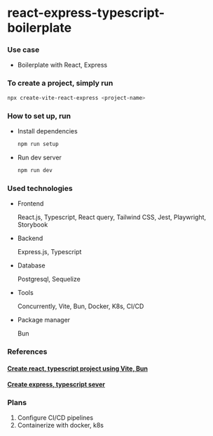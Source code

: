 # react-express-typescript-boilerplate

### Use case
- Boilerplate with React, Express

### To create a project, simply run
  ```bash
  npx create-vite-react-express <project-name>
  ```

### How to set up, run
- Install dependencies

  ```bash
  npm run setup
  ```
- Run dev server

  ```bash
  npm run dev
  ```

### Used technologies

- Frontend
  
  React.js, Typescript, React query, Tailwind CSS, Jest, Playwright, Storybook

- Backend
  
  Express.js, Typescript

- Database

  Postgresql, Sequelize

- Tools

  Concurrently, Vite, Bun, Docker, K8s, CI/CD

- Package manager
  
  Bun


### References
#### [Create react, typescript project using Vite, Bun](https://blog.logrocket.com/getting-started-bun-react/)
#### [Create express, typescript sever](https://github.com/w3tecch/express-typescript-boilerplate)

### Plans
1. Configure CI/CD pipelines
2. Containerize with docker, k8s
